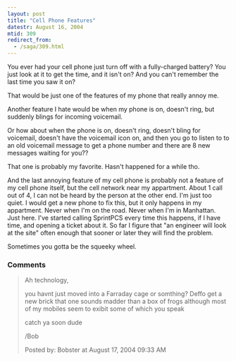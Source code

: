 ```yaml
---
layout: post
title: "Cell Phone Features"
datestr: August 16, 2004
mtid: 309
redirect_from:
  - /saga/309.html
---
```


You ever had your cell phone just turn off with a fully-charged battery?  You just look at it to get the time, and it isn't on? And you can't remember the last time you saw it on?

That would be just one of the features of my phone that really annoy me.

Another feature I hate would be when my phone is on, doesn't ring, but suddenly blings for incoming voicemail.

Or how about when the phone is on, doesn't ring, doesn't bling for voicemail, doesn't have the voicemail icon on, and then you go to listen to to an old voicemail message to get a phone number and there are 8 new messages waiting for you??

That one is probably my favorite.  Hasn't happened for a while tho.

And the last annoying feature of my cell phone is probably not a feature of my cell phone itself, but the cell network near my appartment.  About 1 call out of 4, I can not be heard by the person at the other end.  I'm just too quiet.  I would get a new phone to fix this, but it <span class="very">only</span> happens in my appartment.  Never when I'm on the road. Never when I'm in Manhattan.  Just here.  I've started calling SprintPCS every time this happens, if I have time, and opening a ticket about it.  So far I figure that "an engineer will look at the site" often enough that sooner or later they will find the problem.

Sometimes you gotta be the squeeky wheel.

### Comments

<blockquote>
Ah technology,

you havnt just moved into a Farraday cage or somthing? Deffo get a new brick that one sounds madder than a box of frogs although most of my mobiles seem to exibit some of which you speak

catch ya soon dude

/Bob
<div class="post-meta">Posted by: Bobster at August 17, 2004 09:33 AM</div> </blockquote>

